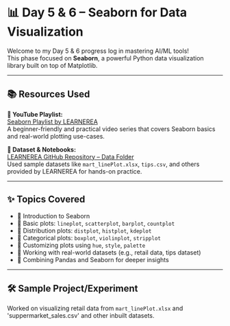 # 📊 Day 5 & 6 – Seaborn for Data Visualization

Welcome to my Day 5 & 6 progress log in mastering AI/ML tools!  
This phase focused on **Seaborn**, a powerful Python data visualization library built on top of Matplotlib.

---

## 📚 Resources Used

**🎥 YouTube Playlist:**  
[Seaborn Playlist by LEARNEREA](https://www.youtube.com/watch?v=kjkvfsrDuvA&list=PL4GjoPPG4VqOAwSNw2I-PXUcjw1frHmW2)  
A beginner-friendly and practical video series that covers Seaborn basics and real-world plotting use-cases.

**📁 Dataset & Notebooks:**  
[LEARNEREA GitHub Repository – Data Folder](https://github.com/LEARNEREA/Python/tree/main/Data)  
Used sample datasets like `mart_linePlot.xlsx`, `tips.csv`, and others provided by LEARNEREA for hands-on practice.

---

## ✨ Topics Covered

- 🔹 Introduction to Seaborn
- 🔹 Basic plots: `lineplot`, `scatterplot`, `barplot`, `countplot`
- 🔹 Distribution plots: `distplot`, `histplot`, `kdeplot`
- 🔹 Categorical plots: `boxplot`, `violinplot`, `stripplot`
- 🔹 Customizing plots using `hue`, `style`, `palette`
- 🔹 Working with real-world datasets (e.g., retail data, tips dataset)
- 🔹 Combining Pandas and Seaborn for deeper insights

---

## 🛠 Sample Project/Experiment

Worked on visualizing retail data from `mart_linePlot.xlsx` and 'suppermarket_sales.csv' and other inbuilt datasets.
